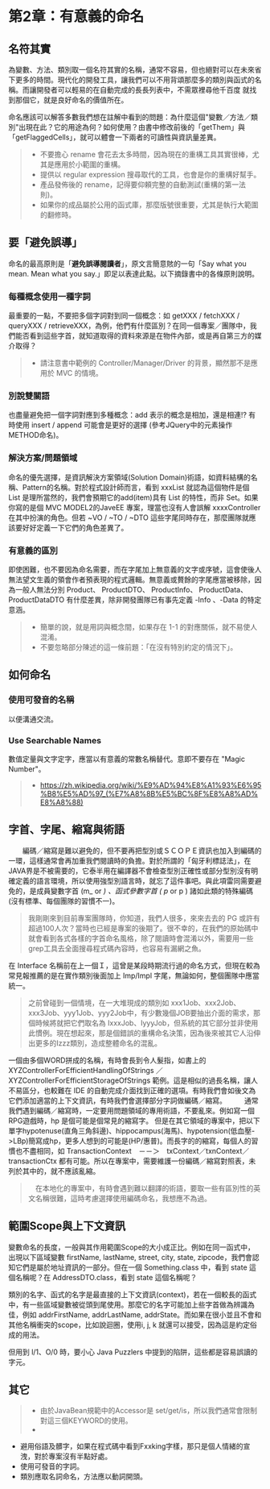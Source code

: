 
# 第2章：有意義的命名

## 名符其實

為變數、方法、類別取一個名符其實的名稱，通常不容易，但也絕對可以在未來省下更多的時間。現代化的開發工具，讓我們可以不用背頌那麼多的類別與函式的名稱。而讓開發者可以輕易的在自動完成的長長列表中，不需眾裡尋他千百度
就找到那個它，就是良好命名的價值所在。

命名應該可以解答多數我們想在註解中看到的問題：為什麼這個"變數／方法／類別"出現在此？它的用途為何？如何使用？由書中修改前後的「getThem」與「getFlaggedCells」，就可以體會一下兩者的可讀性與資訊量差異。

> * 不要擔心 rename 會花去太多時間，因為現在的重構工具其實很棒，尤其是應用於小範圍的重構。
> * 提供以 regular expression 搜尋取代的工具，也會是你的重構好幫手。
> * 產品發佈後的 rename，記得要仰頼完整的自動測試(重構的第一法則)。
> * 如果你的成品屬於公用的函式庫，那麼版號很重要，尤其是執行大範圍的翻修時。

## 要「避免誤導」

命名的最高原則是「**避免誤導閱讀者**」，原文言簡意賅的一句「Say what you mean. Mean what you say.」即足以表達此點。以下摘錄書中的各條原則說明。

### 每種概念使用一種字詞

最重要的一點，不要把多個字詞對到同一個概念：如 getXXX / fetchXXX / queryXXX / retrieveXXX，為例，他們有什麼區別？在同一個專案／團隊中，我們能否看到這些字首，就知道取得的資料來源是在物件內部，或是再自第三方的媒介取得？

> * 請注意書中範例的 Controller/Manager/Driver 的背景，顯然那不是應用於 MVC 的情境。

### 別說雙關語 

也盡量避免把一個字詞對應到多種概念：add 表示的概念是相加，還是相連!? 有時使用 insert / append 可能會是更好的選擇 (參考JQuery中的元素操作METHOD命名)。

### 解決方案/問題領域

命名的優先選擇，是資訊解決方案領域(Solution Domain)術語，如資料結構的名稱、Pattern的名稱。對於程式設計師而言，看到 xxxList 就認為這個物件是個 List 是理所當然的，我們會預期它的add(item)具有 List 的特性，而非 Set。如果你寫的是個 MVC MODEL2的JaveEE 專案，理當也沒有人會誤解 xxxxController 在其中扮演的角色。但若 ~VO / ~TO / ~DTO 這些字尾同時存在，那麼團隊就應該要好好定義一下它們的角色差異了。

### 有意義的區別

即使困難，也不要因為命名需要，而在字尾加上無意義的文字或序號，這會使後人無法望文生義的領會作者預表現的程式邏輯。無意義或贅餘的字尾應當被移除，因為一般人無法分別 Product、 ProductDTO、 ProductInfo、 ProductData、 ProductDataDTO 有什麼差異，除非開發團隊已有事先定義 -Info 、-Data 的特定意涵。

> * 簡單的說，就是用詞與概念間，如果存在 1-1 的對應關係，就不易使人混淆。
> * 不要忽略部分陳述的這一條前題：「在沒有特別約定的情況下」。

## 如何命名

### 使用可發音的名稱
以便溝通交流。

### Use Searchable Names

數值定量與文字定字，應當以有意義的常數名稱替代。意即不要存在 "Magic Number"。

> * https://zh.wikipedia.org/wiki/%E9%AD%94%E8%A1%93%E6%95%B8%E5%AD%97_(%E7%A8%8B%E5%BC%8F%E8%A8%AD%E8%A8%88)


## 字首、字尾、縮寫與術語

　　編碼／縮寫是難以避免的，但不要再把型別或ＳＣＯＰＥ資訊也加入到編碼的一環，這樣通常會再加重我們閱讀時的負擔。對於所謂的「匈牙利標誌法」，在JAVA界是不被需要的，它泰半用在編譯器不會檢查型別正確性或部分型別沒有明確定義的語言環境，所以使用強型別語言時，就忘了這件事吧。與此項雷同需要避免的，是成員變數字首 (m_ or _) 、函式參數字首 ( p_ or p ) 諸如此類的特殊編碼(沒有標準、每個團隊的習慣不一)。

> 我剛剛來到目前專案團隊時，你知道，我們人很多，來來去去的 PG 或許有超過100人次？當時也已經是專案的後期了。很不幸的，在我們的原始碼中就會看到各式各樣的字首命名風格，除了閱讀時會混淆以外，需要用一些grep工具去全面搜尋程式碼內容時，也容易有漏網之魚。

在 Interface 名稱前在上一個Ｉ，這曾是某段時期流行過的命名方式，但現在較為常見報推薦的是在實作類別後面加上 Imp/Impl 字尾，無論如何，整個團隊中應當統一。

> 之前曾碰到一個情境，在一大堆現成的類別如 xxx1Job、xxx2Job、xxx3Job、yyy1Job、yyy2Job中，有少數幾個JOB要抽出介面的需求，那個時候將就把它們取名為 IxxxJob、IyyyJob，但系統的其它部分並非使用此慣例。現在想起來，那是個錯誤的重構命名決策，因為後來被其它人沿伸出更多的Izzz類別，造成整體命名的混亂。

一個由多個WORD拼成的名稱，有時會長到令人髮指，如書上的 XYZControllerForEfficientHandlingOfStrings ／ XYZControllerForEfficientStorageOfStrings 範例。這是相似的過長名稱，讓人不易區分，也較難在 IDE 的自動完成介面找到正確的選項。有時我們會如後文為它們添加適當的上下文資訊，有時我們會選擇部分字詞做編碼／縮寫。
　　
通常我們遇到編碼／縮寫時，一定要用問題領域的專用術語，不要亂來。例如寫一個RPG遊戲時，hp 是個可能是個常見的縮寫字。 但是在其它領域的專案中，把以下單字hypotenuse(直角三角斜邊)、hippocampus(海馬)、hypotension(低血壓->LBp)簡寫成hp，更多人想到的可能是(HP/惠普)。而長字的的縮寫，每個人的習慣也不盡相同，如 TransactionContext　－－＞　txContext／txnContext／transactionCtx 都有可能。所以在專案中，需要維護一份編碼／縮寫對照表，未列於其中的，就不應該亂縮。

>　在本地化的專案中，有時會遇到難以翻譯的術語，要取一些有區別性的英文名稱很難，這時考慮選擇使用編碼命名，我想應不為過。

## 範圍Scope與上下文資訊

變數命名的長度，一般與其作用範圍Scope的大小成正比。例如在同一函式中，出現以下區域變數 firstName, lastName, street, city, state, zipcode，我們會認知它們是屬於地址資訊的一部分。但在一個 Something.class 中，看到 state 這個名稱呢？在 AddressDTO.class，看到 state 這個名稱呢？

類別的名字、函式的名字是最直接的上下文資訊(context)，若在一個較長的函式中，有一些區域變數被從頭到尾使用。那麼它的名字可能加上些字首做為辨識為佳，例如 addrFirstName, addrLastName, addrState。而如果在很小並且不會和其他名稱衝突的scope，比如說迴圈，使用i, j, k 就還可以接受，因為這是約定俗成的用法。

但用到 l/1、O/0  時，要小心 Java Puzzlers 中提到的陷阱，這些都是容易誤讀的字元。 　　

## 其它

> * 由於JavaBean規範中的Accessor是 set/get/is，所以我們通常會限制對這三個KEYWORD的使用。
> * 




* 避用俗語及髒字，如果在程式碼中看到Fxxking字樣，那只是個人情緒的宣洩，對於專案沒有半點好處。
* 使用可發音的字詞。
* 類別應取名詞命名，方法應以動詞開頭。

